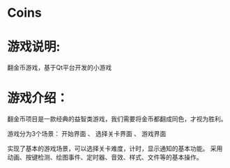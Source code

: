 Coins
=================
游戏说明:
==
翻金币游戏，基于Qt平台开发的小游戏

游戏介绍：
=
翻金币项目是一款经典的益智类游戏，我们需要将金币都翻成同色，才视为胜利。

游戏分为3个场景：
开始界面 、 选择关卡界面 、 游戏界面

实现了基本的游戏场景，可以选择关卡难度，计时，显示通知的基本功能。
采用动画、按键检测、绘图事件、定时器、音效、样式、文件等的基本操作。

